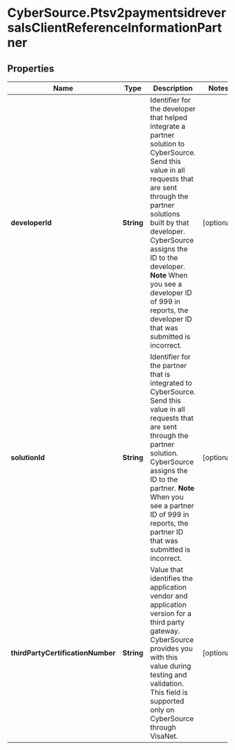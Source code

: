 # CyberSource.Ptsv2paymentsidreversalsClientReferenceInformationPartner

## Properties
Name | Type | Description | Notes
------------ | ------------- | ------------- | -------------
**developerId** | **String** | Identifier for the developer that helped integrate a partner solution to CyberSource.  Send this value in all requests that are sent through the partner solutions built by that developer. CyberSource assigns the ID to the developer.  **Note** When you see a developer ID of 999 in reports, the developer ID that was submitted is incorrect.  | [optional] 
**solutionId** | **String** | Identifier for the partner that is integrated to CyberSource.  Send this value in all requests that are sent through the partner solution. CyberSource assigns the ID to the partner.  **Note** When you see a partner ID of 999 in reports, the partner ID that was submitted is incorrect.  | [optional] 
**thirdPartyCertificationNumber** | **String** | Value that identifies the application vendor and application version for a third party gateway. CyberSource provides you with this value during testing and validation. This field is supported only on CyberSource through VisaNet.  | [optional] 


